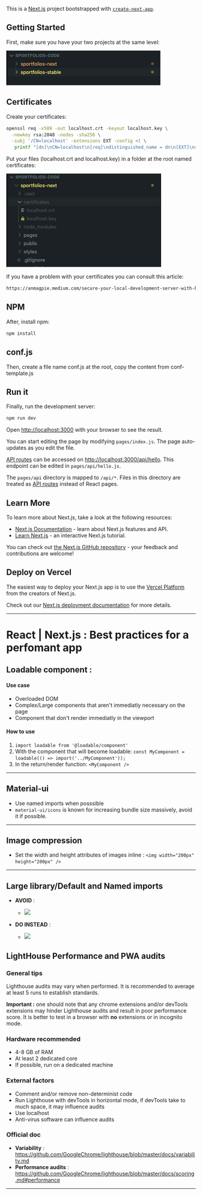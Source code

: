This is a [Next.js](https://nextjs.org/) project bootstrapped with [`create-next-app`](https://github.com/vercel/next.js/tree/canary/packages/create-next-app).

## Getting Started

First, make sure you have your two projects at the same level:

![](projects.png)

## Certificates

Create your certificates:

```bash
openssl req -x509 -out localhost.crt -keyout localhost.key \
  -newkey rsa:2048 -nodes -sha256 \
  -subj '/CN=localhost' -extensions EXT -config <( \
   printf "[dn]\nCN=localhost\n[req]\ndistinguished_name = dn\n[EXT]\nsubjectAltName=DNS:localhost\nkeyUsage=digitalSignature\nextendedKeyUsage=serverAuth")
```

Put your files (localhost.crt and localhost.key) in a folder at the root named certificates:

![](certificates.png)

If you have a problem with your certificates you can consult this article:

```bash
https://anmagpie.medium.com/secure-your-local-development-server-with-https-next-js-81ac6b8b3d68

```

## NPM

After, install npm:

```bash
npm install
```

## conf.js

Then, create a file name conf.js at the root, copy the content from conf-template.js

## Run it

Finally, run the development server:

```bash
npm run dev
```

Open [http://localhost:3000](http://localhost:3000) with your browser to see the result.

You can start editing the page by modifying `pages/index.js`. The page auto-updates as you edit the file.

[API routes](https://nextjs.org/docs/api-routes/introduction) can be accessed on [http://localhost:3000/api/hello](http://localhost:3000/api/hello). This endpoint can be edited in `pages/api/hello.js`.

The `pages/api` directory is mapped to `/api/*`. Files in this directory are treated as [API routes](https://nextjs.org/docs/api-routes/introduction) instead of React pages.

## Learn More

To learn more about Next.js, take a look at the following resources:

- [Next.js Documentation](https://nextjs.org/docs) - learn about Next.js features and API.
- [Learn Next.js](https://nextjs.org/learn) - an interactive Next.js tutorial.

You can check out [the Next.js GitHub repository](https://github.com/vercel/next.js/) - your feedback and contributions are welcome!

## Deploy on Vercel

The easiest way to deploy your Next.js app is to use the [Vercel Platform](https://vercel.com/import?utm_medium=default-template&filter=next.js&utm_source=create-next-app&utm_campaign=create-next-app-readme) from the creators of Next.js.

Check out our [Next.js deployment documentation](https://nextjs.org/docs/deployment) for more details.

---

# React | Next.js : Best practices for a perfomant app

## Loadable component :

#### Use case

- Overloaded DOM
- Complex/Large components that aren't immediatly necessary on the page
- Component that don't render immediatly in the viewport

#### How to use

1. `import loadable from '@loadable/component'`
2. With the component that will become loadable:
   `const MyComponent = loadable(() => import('../MyComponent'));`
3. In the return/render function:
   `<MyComponent />`

---

## Material-ui

- Use named imports when posssible
- `material-ui/icons` is known for increasing bundle size massively, avoid it if possible.

---

## Image compression

- Set the width and height attributes of images inline :
  `<img width="200px" height="200px" />`

---

## Large library/Default and Named imports

- **AVOID** :

  - ![](https://i.imgur.com/gtONOHM.png)

- **DO INSTEAD** :
  - ![](https://i.imgur.com/xEEU7V4.png)

## LightHouse Performance and PWA audits

### General tips

Lighthouse audits may vary when performed. It is recommended to average at least 5 runs to establish standards.

**Important :** one should note that any chrome extensions and/or devTools extensions may hinder Lighthouse audits and result in poor performance score. It is better to test in a browser with **no** extensions or in incognito mode.

### Hardware recommended

- 4-8 GB of RAM
- At least 2 dedicated core
- If possible, run on a dedicated machine

### External factors

- Comment and/or remove non-determinist code
- Run Lighthouse with devTools in horizontal mode, if devTools take to much space, it may influence audits
- Use localhost
- Anti-virus software can influence audits

### Official doc

- **Variability** : https://github.com/GoogleChrome/lighthouse/blob/master/docs/variability.md
- **Performance audits** : https://github.com/GoogleChrome/lighthouse/blob/master/docs/scoring.md#performance

---
